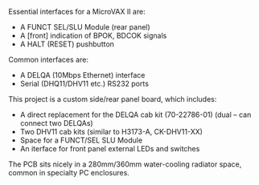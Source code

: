 Essential interfaces for a MicroVAX II are:

* A FUNCT SEL/SLU Module (rear panel)
* A [front] indication of BPOK, BDCOK signals
* A HALT (RESET) pushbutton

Common interfaces are:

* A DELQA (10Mbps Ethernet) interface
* Serial (DHQ11/DHV11 etc.) RS232 ports

This project is a custom side/rear panel board, which includes:

* A direct replacement for the DELQA cab kit (70-22786-01) (dual – can connect two DELQAs)
* Two DHV11 cab kits (similar to H3173-A, CK-DHV11-XX)
* Space for a FUNCT/SEL SLU Module
* An iterface for front panel external LEDs and switches

The PCB sits nicely in a 280mm/360mm water-cooling radiator space, common in specialty PC enclosures.
